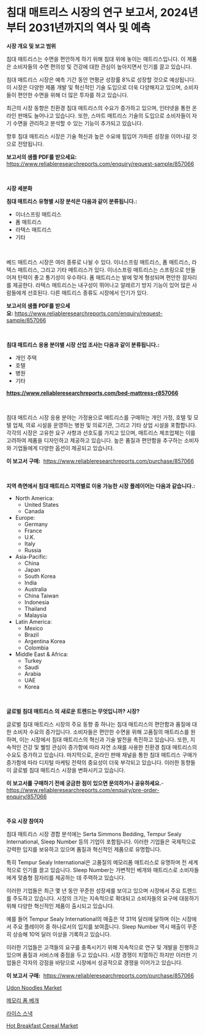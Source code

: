 <p><h1>침대 매트리스 시장의 연구 보고서, 2024년부터 2031년까지의 역사 및 예측</h1></p><p><strong>시장 개요 및 보고 범위</strong></p>
<p><p>침대 매트리스는 수면을 편안하게 하기 위해 침대 위에 놓이는 매트리스입니다. 이 제품은 소비자들의 수면 편의성 및 건강에 대한 관심이 높아지면서 인기를 끌고 있습니다. </p><p>침대 매트리스 시장은 예측 기간 동안 연평균 성장률 8%로 성장할 것으로 예상됩니다. 이 시장은 다양한 제품 개발 및 혁신적인 기술 도입으로 더욱 다양해지고 있으며, 소비자들이 편안한 수면을 위해 더 많은 투자를 하고 있습니다.</p><p>최근의 시장 동향은 친환경 침대 매트리스의 수요가 증가하고 있으며, 인터넷을 통한 온라인 판매도 늘어나고 있습니다. 또한, 스마트 매트리스 기술의 도입으로 소비자들이 자기 수면을 관리하고 분석할 수 있는 기능이 추가되고 있습니다.</p><p>향후 침대 매트리스 시장은 기술 혁신과 높은 수요에 힘입어 가파른 성장을 이어나갈 것으로 전망됩니다.</p></p>
<p><strong>보고서의 샘플 PDF를 받으세요:</strong> <a href="https://www.reliableresearchreports.com/enquiry/request-sample/857066">https://www.reliableresearchreports.com/enquiry/request-sample/857066</a></p>
<p>&nbsp;</p>
<p><strong>시장 세분화</strong></p>
<p><strong>침대 매트리스 유형별 시장 분석은 다음과 같이 분류됩니다.:</strong></p>
<p><ul><li>이너스프링 매트리스</li><li>폼 매트리스</li><li>라텍스 매트리스</li><li>기타</li></ul></p>
<p>&nbsp;</p>
<p><p>베드 매트리스 시장은 여러 종류로 나뉠 수 있다. 이너스프링 매트리스, 폼 매트리스, 라텍스 매트리스, 그리고 기타 매트리스가 있다. 이너스프링 매트리스는 스프링으로 만들어져 탄력이 좋고 통기성이 우수하다. 폼 매트리스는 발에 맞게 형성되며 편안한 잠자리를 제공한다. 라텍스 매트리스는 내구성이 뛰어나고 알레르기 방지 기능이 있어 많은 사람들에게 선호된다. 다른 매트리스 종류도 시장에서 인기가 있다.</p></p>
<p><strong>보고서의 샘플 PDF를 받으세요:</strong>&nbsp;<a href="https://www.reliableresearchreports.com/enquiry/request-sample/857066">https://www.reliableresearchreports.com/enquiry/request-sample/857066</a></p>
<p>&nbsp;</p>
<p><strong> 침대 매트리스 응용 분야별 시장 산업 조사는 다음과 같이 분류됩니다.:</strong></p>
<p><ul><li>개인 주택</li><li>호텔</li><li>병원</li><li>기타</li></ul></p>
<p><strong><a href="https://www.reliableresearchreports.com/bed-mattress-r857066">https://www.reliableresearchreports.com/bed-mattress-r857066</a></strong></p>
<p>&nbsp;</p>
<p><p>침대 매트리스 시장 응용 분야는 가정용으로 매트리스를 구매하는 개인 가정, 호텔 및 모텔 업체, 의료 시설을 운영하는 병원 및 의료기관, 그리고 기타 상업 시설을 포함합니다. 각각의 시장은 고유한 요구 사항과 선호도를 가지고 있으며, 매트리스 제조업체는 이를 고려하여 제품을 디자인하고 제공하고 있습니다. 높은 품질과 편안함을 추구하는 소비자와 기업들에게 다양한 옵션이 제공되고 있습니다.</p></p>
<p><strong>이 보고서 구매:</strong>&nbsp; <a href="https://www.reliableresearchreports.com/purchase/857066">https://www.reliableresearchreports.com/purchase/857066</a></p>
<p>&nbsp;</p>
<p><strong>지역 측면에서 침대 매트리스 지역별로 이용 가능한 시장 플레이어는 다음과 같습니다.:</strong></p>
<p><ul>
    <li>
        North America:
        <ul>
            <li>United States</li>
            <li>Canada</li>
        </ul>
    </li>
    <li>
        Europe:
        <ul>
            <li>Germany</li>
            <li>France</li>
            <li>U.K.</li>
            <li>Italy</li>
            <li>Russia</li>
        </ul>
    </li>
    <li>
        Asia-Pacific:
        <ul>
            <li>China</li>
            <li>Japan</li>
            <li>South Korea</li>
            <li>India</li>
            <li>Australia</li>
            <li>China Taiwan</li>
            <li>Indonesia</li>
            <li>Thailand</li>
            <li>Malaysia</li>
        </ul>
    </li>
    <li>
        Latin America:
        <ul>
            <li>Mexico</li>
            <li>Brazil</li>
            <li>Argentina Korea</li>
            <li>Colombia</li>
        </ul>
    </li>
    <li>
        Middle East & Africa:
        <ul>
            <li>Turkey</li>
            <li>Saudi</li>
            <li>Arabia</li>
            <li>UAE</li>
            <li>Korea</li>
        </ul>
    </li>
    </ul></p>
<p>&nbsp;</p>
<p><strong>글로벌 침대 매트리스 의 새로운 트렌드는 무엇입니까? 시장?</strong></p>
<p><p>글로벌 침대 매트리스 시장의 주요 동향 중 하나는 침대 매트리스의 편안함과 품질에 대한 소비자 수요의 증가입니다. 소비자들은 편안한 수면을 위해 고품질의 매트리스를 원하며, 이는 시장에서 침대 매트리스의 혁신과 기술 발전을 촉진하고 있습니다. 또한, 지속적인 건강 및 웰빙 관심이 증가함에 따라 자연 소재를 사용한 친환경 침대 매트리스의 수요도 증가하고 있습니다. 마지막으로, 온라인 판매 채널을 통한 침대 매트리스 구매가 증가함에 따라 디지털 마케팅 전략의 중요성이 더욱 부각되고 있습니다. 이러한 동향들이 글로벌 침대 매트리스 시장을 변화시키고 있습니다.</p></p>
<p><strong>이 보고서를 구매하기 전에 궁금한 점이 있으면 문의하거나 공유하세요.</strong>- <a href="https://www.reliableresearchreports.com/enquiry/pre-order-enquiry/857066">https://www.reliableresearchreports.com/enquiry/pre-order-enquiry/857066</a></p>
<p>&nbsp;</p>
<p><strong>주요 시장 참여자</strong></p>
<p><p>침대 매트리스 시장 경합 분석에는 Serta Simmons Bedding, Tempur Sealy International, Sleep Number 등의 기업이 포함됩니다. 이러한 기업들은 국제적으로 강력한 입지를 보유하고 있으며 품질과 혁신적인 제품으로 유명합니다.</p><p>특히 Tempur Sealy International은 고품질의 메모리폼 매트리스로 유명하며 전 세계적으로 인기를 끌고 있습니다. Sleep Number는 가변적인 베개와 매트리스로 소비자들에게 맞춤형 잠자리를 제공하는 데 주력하고 있습니다.</p><p>이러한 기업들은 최근 몇 년 동안 꾸준한 성장세를 보이고 있으며 시장에서 주요 트렌드를 주도하고 있습니다. 시장의 크기는 지속적으로 확대되고 소비자들의 요구에 대응하기 위해 다양한 혁신적인 제품이 출시되고 있습니다.</p><p>예를 들어 Tempur Sealy International의 매출은 약 31억 달러에 달하며 이는 시장에서 주요 플레이어 중 하나로서의 입지를 보여줍니다. Sleep Number 역시 매출이 꾸준히 상승해 10억 달러 이상을 기록하고 있습니다.</p><p>이러한 기업들은 고객들의 요구를 충족시키기 위해 지속적으로 연구 및 개발을 진행하고 있으며 품질과 서비스에 중점을 두고 있습니다. 시장 경쟁이 치열하긴 하지만 이러한 기업들은 각자의 강점을 바탕으로 시장에서 성공적으로 경쟁을 이어가고 있습니다.</p></p>
<p><strong>이 보고서 구매:</strong>&nbsp;&nbsp;<a href="https://www.reliableresearchreports.com/purchase/857066">https://www.reliableresearchreports.com/purchase/857066</a></p>
<p><p><a href="https://github.com/GroverBarry/Market-Research-Report-List-4/blob/main/udon-noodles-market.md">Udon Noodles Market</a></p><p><a href="https://github.com/darrellockm3ytan895656/Market-Research-Report-List-1/blob/main/419355117054.md">메모리 폼 베개</a></p><p><a href="https://github.com/oajzkywllm460/Market-Research-Report-List-1/blob/main/704390617055.md">라이스 스낵</a></p><p><a href="https://github.com/kathiaseamanalvaradovlprc2h/Market-Research-Report-List-1/blob/main/hot-breakfast-cereal-market.md">Hot Breakfast Cereal Market</a></p></p>